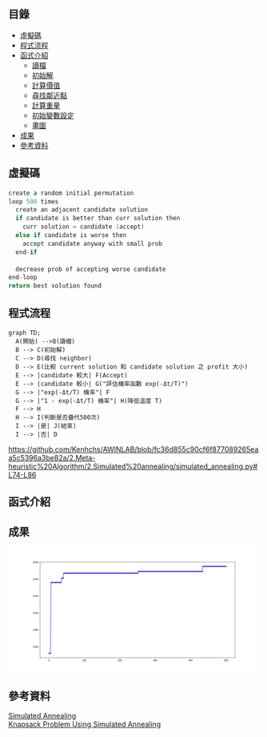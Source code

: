 ## 目錄
- [虛擬碼](#虛擬碼)
- [程式流程](#程式流程)
- [函式介紹](#函式介紹)
  - [讀檔](#讀檔)
  - [初始解](#初始解)
  - [計算價值](#計算價值)
  - [尋找鄰近點](#尋找鄰近點)
  - [計算重量](#計算重量)
  - [初始變數設定](#初始變數設定)
  - [畫圖](#畫圖)
- [成果](#成果)
- [參考資料](#參考資料)

## 虛擬碼
```c
create a random initial permutation
loop 500 times
  create an adjacent candidate solution
  if candidate is better than curr solution then
    curr solution = candidate (accept)
  else if candidate is worse then
    accept candidate anyway with small prob
  end-if
  
  decrease prob of accepting worse candidate
end-loop
return best solution found
```

## 程式流程
```mermaid
graph TD;
  A(開始) -->B(讀檔)
  B --> C(初始解)
  C --> D(尋找 neighbor)
  D --> E(比較 current solution 和 candidate solution 之 profit 大小)
  E --> |candidate 較大| F(Accept)
  E --> |candidate 較小| G("評估機率函數 exp(-Δt/T)")
  G --> |"exp(-Δt/T) 機率"| F
  G --> |"1 - exp(-Δt/T) 機率"| H(降低溫度 T)
  F --> H
  H --> I(判斷是否疊代500次)
  I --> |是| J(結束)
  I --> |否| D
```
https://github.com/Kenhchs/AWINLAB/blob/fc36d855c90cf6f877089265eaa5c5396a3be82a/2.Meta-heuristic%20Algorithm/2.Simulated%20annealing/simulated_annealing.py#L74-L86

## 函式介紹

## 成果
<img src="https://github.com/Kenhchs/AWINLAB/blob/main/2.Meta-heuristic%20Algorithm/2.Simulated%20annealing/Simulated%20annealing.png">

## 參考資料
[Simulated Annealing](http://people.math.sfu.ca/~kyeats/teaching/math343/22-343.pdf)<br>
[Knapsack Problem Using Simulated Annealing](https://jamesmccaffrey.wordpress.com/2021/12/17/knapsack-problem-using-simulated-annealing-example/)
